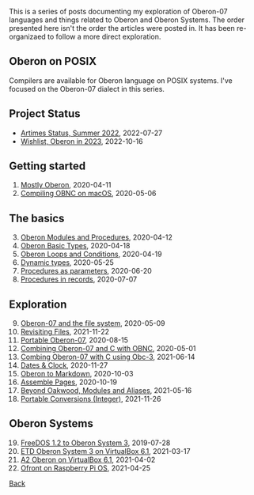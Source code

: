
This is a series of posts documenting my exploration of Oberon-07
languages and things related to Oberon and Oberon Systems.
The order presented here isn't the order the articles were
posted in. It has been re-organizaed to follow a more direct
exploration.

Oberon on POSIX
---------------

Compilers are available for Oberon language on POSIX
systems. I've focused on the Oberon-07 dialect in this series.

Project Status
--------------

- [Artimes Status, Summer 2022](/blog/2022/07/27/Artemis-Status-Summer-2022.md), 2022-07-27
- [Wishlist, Oberon in 2023](/blog/2022/10/16/Wishlist-Oberon-in-2023.md), 2022-10-16

Getting started 
---------------

1. [Mostly Oberon](/blog/2020/04/11/Mostly-Oberon.md), 2020-04-11
2. [Compiling OBNC on macOS](/blog/2020/05/06/Compiling-OBNC-on-macOS.md), 2020-05-06


The basics
----------

3. [Oberon Modules and Procedures](/blog/2020/04/12/Mostly-Oberon-Modules.md), 2020-04-12
4. [Oberon Basic Types](/blog/2020/04/18/Mostly-Oberon-Basic-Types.md), 2020-04-18
5. [Oberon Loops and Conditions](/blog/2020/04/19/Mostly-Oberon-Loops-and-Conditions.md), 2020-04-19
6. [Dynamic types](/blog/2020/05/25/Dynamic-types.md), 2020-05-25
7. [Procedures as parameters](/blog/2020/06/20/Procedures-as-parameters.md), 2020-06-20
8. [Procedures in records](/blog/2020/07/07/Procedures-in-records.md), 2020-07-07


Exploration
-----------

9. [Oberon-07 and the file system](/blog/2020/05/09/Oberon-07-and-the-filesystem.md), 2020-05-09
10. [Revisiting Files](/blog/2021/11/22/Revisiting-Files.md), 2021-11-22
11. [Portable Oberon-07](/blog/2020/08/15/Portable-Oberon-07.md), 2020-08-15
12. [Combining Oberon-07 and C with OBNC](/blog/2020/05/01/Combining-Oberon-and-C.md), 2020-05-01
13. [Combing Oberon-07 with C using Obc-3](/blog/2021/06/14/Combining-Oberon-07-with-C-using-Obc-3.md), 2021-06-14
14. [Dates & Clock](/blog/2020/11/27/Dates-and-Clock.md), 2020-11-27
15. [Oberon to Markdown](/blog/2020/10/03/Oberon-to-markdown.md), 2020-10-03
16. [Assemble Pages](/blog/2020/10/03/Oberon-to-markdown.md), 2020-10-19
17. [Beyond Oakwood, Modules and Aliases](/blog/2021/05/16/Beyond-Oakwood-Modules-and-Aliases.md), 2021-05-16
18. [Portable Conversions (Integer)](/blog/2021/11/26/Portable-Conversions-Integers.md), 2021-11-26

Oberon Systems
--------------

19. [FreeDOS 1.2 to Oberon System 3](/blog/2019/07/28/freedos-to-oberon-system-3.md), 2019-07-28
20. [ETD Oberon System 3 on VirtualBox 6.1](/blog/2021/03/17/NativeOberon-VirtualBox.md), 2021-03-17
21. [A2 Oberon on VirtualBox 6.1](/blog/2021/04/02/A2-Oberon-on-VirtualBox-6.1.md), 2021-04-02
22. [Ofront on Raspberry Pi OS](/blog/2021/04/25/Ofront-on-Rasberry-Pi-OS.md), 2021-04-25

[Back](./)


